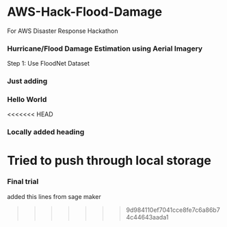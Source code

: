 # AWS-Hack-Flood-Damage
For AWS Disaster Response Hackathon

### Hurricane/Flood Damage Estimation using Aerial Imagery
Step 1: Use FloodNet Dataset
### Just adding

### Hello World

<<<<<<< HEAD

### Locally added heading
Tried to push through local storage
=======
### Final trial
added this lines from sage maker
>>>>>>> 9d984110ef7041cce8fe7c6a86b74c44643aada1
